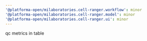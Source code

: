 ```yaml
---
'@platforma-open/milaboratories.cell-ranger.workflow': minor
'@platforma-open/milaboratories.cell-ranger.model': minor
'@platforma-open/milaboratories.cell-ranger.ui': minor
---
```


qc metrics in table
